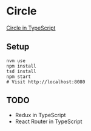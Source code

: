 Circle
===
[Circle in TypeScript](http://mking.github.io/circle)

Setup
---
```
nvm use
npm install
tsd install
npm start
# Visit http://localhost:8080
```

TODO
---
- Redux in TypeScript
- React Router in TypeScript
